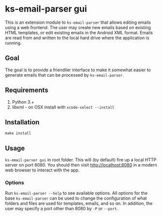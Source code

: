 # ks-email-parser gui

This is an extension module to `ks-email-parser` that allows editing emails using a web frontend.  The user may create
new emails based on existing HTML templates, or edit existing emails in the Android XML format.  Emails are read from
and written to the local hard drive where the application is running.

## Goal
The goal is to provide a friendlier interface to make it somewhat easier to generate emails that can be processed
 by `ks-email-parser`.

## Requirements

1. Python 3.+
2. libxml - on OSX install with `xcode-select --install`

## Installation

`make install`

## Usage

`ks-email-parser gui` in root folder.  This will (by default) fire up a local HTTP server on port 8080.  You should
then visit <http://localhost:8080> in a modern web browser to interact with the app.


### Options

Run `ks-email-parser --help` to see available options.  All options for the base `ks-email-parser` can be used to
change the configuration of what folders and files are used for templates, emails, and so on.  In addition, the user
may specify a port other than 8080 by `-P` or `--port`.
